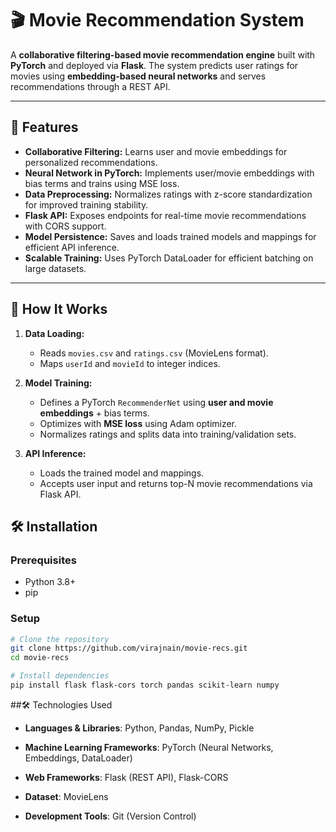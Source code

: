 # 🎬 Movie Recommendation System

A **collaborative filtering-based movie recommendation engine** built with **PyTorch** and deployed via **Flask**. The system predicts user ratings for movies using **embedding-based neural networks** and serves recommendations through a REST API.

---

## 🚀 Features
- **Collaborative Filtering:** Learns user and movie embeddings for personalized recommendations.  
- **Neural Network in PyTorch:** Implements user/movie embeddings with bias terms and trains using MSE loss.  
- **Data Preprocessing:** Normalizes ratings with z-score standardization for improved training stability.  
- **Flask API:** Exposes endpoints for real-time movie recommendations with CORS support.  
- **Model Persistence:** Saves and loads trained models and mappings for efficient API inference.  
- **Scalable Training:** Uses PyTorch DataLoader for efficient batching on large datasets.

---

## 🧠 How It Works
1. **Data Loading:**  
   - Reads `movies.csv` and `ratings.csv` (MovieLens format).  
   - Maps `userId` and `movieId` to integer indices.

2. **Model Training:**  
   - Defines a PyTorch `RecommenderNet` using **user and movie embeddings** + bias terms.  
   - Optimizes with **MSE loss** using Adam optimizer.  
   - Normalizes ratings and splits data into training/validation sets.

3. **API Inference:**  
   - Loads the trained model and mappings.  
   - Accepts user input and returns top-N movie recommendations via Flask API.

## 🛠 Installation

### Prerequisites
- Python 3.8+
- pip

### Setup
```bash
# Clone the repository
git clone https://github.com/virajnain/movie-recs.git
cd movie-recs

# Install dependencies
pip install flask flask-cors torch pandas scikit-learn numpy
```

##🛠 Technologies Used
- **Languages & Libraries**: Python, Pandas, NumPy, Pickle

- **Machine Learning Frameworks**: PyTorch (Neural Networks, Embeddings, DataLoader)

- **Web Frameworks**: Flask (REST API), Flask-CORS

- **Dataset**: MovieLens

- **Development Tools**: Git (Version Control)